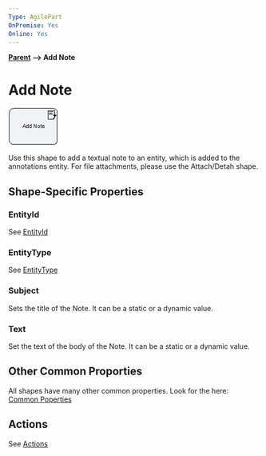 ```yaml
---
Type: AgilePart
OnPremise: Yes
Online: Yes
---
```


**[Parent](../README.md) --> Add Note**


# Add Note

![](media/image1.png)

Use this shape to add a textual note to an entity, which is added to the annotations entity.
For file attachments, please use the Attach/Detah shape.

## Shape-Specific Properties

### EntityId
See [EntityId](common/EntityId.md)

### EntityType
See [EntityType](common/EntityType.md)

### Subject
Sets the title of the Note. It can be a static or a dynamic value.

### Text
Set the text of the body of the Note. It can be a static or a dynamic value.

## Other Common Proporties
All shapes have many other common properties. Look for the here: [Common Poperties](common/CommonProperties.md)

## Actions
See [Actions](common/Actions.md)
